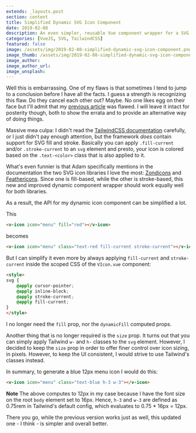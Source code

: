 ```yaml
---
extends: _layouts.post
section: content
title: Simplified Dynamic SVG Icon Component
date: 2019-02-08
description: An even simpler, reusable Vue component wrapper for a SVG icon library.
categories: [VueJS, SVG, TailwindCSS]
featured: false
image: /assets/img/2019-02-08-simplified-dynamic-svg-icon-component.png
image_thumb: /assets/img/2019-02-08-simplified-dynamic-svg-icon-component.png
image_author:
image_author_url:
image_unsplash:
---
```


Well this is embarrassing. One of my flaws is that sometimes I tend to jump to a conclusion before I have all the facts. I guess a strength is recognizing this flaw. Do they cancel each other out? Maybe. No one likes egg on their face but I'll admit that my [previous article](/blog/supercharged-dynamic-vue-svg-icon-component) was flawed. I will leave it intact for posterity though, both to show the errata and to provide an alternative way of doing things.

Massive mea culpa: I didn't read the [TailwindCSS documentation](https://tailwindcss.com/docs/svg) carefully, or I just didn't pay enough attention, but the framework _does_ contain support for SVG fill and stroke. Basically you can apply `.fill-current` and/or `.stroke-current` to an `svg` element and presto, your icon is colored based on the `.text-<color>` class that is also applied to it.

What's even funnier is that Adam specifically mentions in the documentation the two SVG icon libraries I love the most: [Zondicons](http://www.zondicons.com/) and [Feathericons](https://feathericons.com/). Since one is fill-based, while the other is stroke-based, this new and improved dynamic component wrapper should work equally well for both libraries.

As a result, the API for my dynamic icon component can be simplified a lot.

This

```html
<v-icon icon="menu" fill="red"></v-icon>
```

becomes

```html
<v-icon icon="menu" class="text-red fill-current stroke-current"></v-icon>
```

But I can simplify it even more by always applying `fill-current` and `stroke-current` inside the scoped CSS of the `VIcon.vue` component:

```html
<style>
svg {
    @apply cursor-pointer;
    @apply inline-block;
    @apply stroke-current;
    @apply fill-current;
}
</style>
```

I no longer need the `fill` prop, nor the `dynamicFill` computed props.

Another thing that is no longer required is the `size` prop. It turns out that you can simply apply Tailwind `w-` and `h-` classes to the `svg` element. However, I decided to keep the `size` prop in order to offer finer control over icon sizing, in pixels. However, to keep the UI consistent, I would strive to use Tailwind's classes instead.

In summary, to generate a blue 12px menu icon I would do this:

```html
<v-icon icon="menu" class="text-blue h-3 w-3"></v-icon>
```

**Note** The above computes to 12px in my case because I have the font size on the root `body` element set to 16px. Hence, `h-3` and `w-3` are defined as 0.75rem in Tailwind's default config, which evaluates to 0.75 * 16px = 12px.

There you go, while the previous version works just as well, this updated one - I think - is simpler and overall better.

